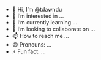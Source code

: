 - 👋 Hi, I’m @tdawndu
- 👀 I’m interested in ...
- 🌱 I’m currently learning ...
- 💞️ I’m looking to collaborate on ...
- 📫 How to reach me ...
- 😄 Pronouns: ...
- ⚡ Fun fact: ...

<!---
tdawndu/tdawndu is a ✨ special ✨ repository because its `README.md` (this file) appears on your GitHub profile.
You can click the Preview link to take a look at your changes.
--->
